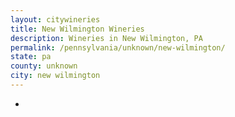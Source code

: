 ```yaml
---
layout: citywineries
title: New Wilmington Wineries
description: Wineries in New Wilmington, PA
permalink: /pennsylvania/unknown/new-wilmington/
state: pa
county: unknown
city: new wilmington
---
```

-
